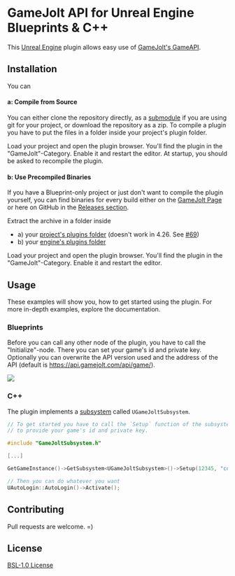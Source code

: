 # GameJolt API for Unreal Engine Blueprints & C++

This [Unreal Engine](https://www.unrealengine.com/) plugin allows easy use of [GameJolt's GameAPI](https://gamejolt.com/game-api).

## Installation

You can   
#### a: Compile from Source

You can either clone the repository directly, as a [submodule](https://git-scm.com/book/de/v2/Git-Tools-Submodule) if you are using git for your project, or download the repository as a zip. To compile a plugin you have to put the files in a folder inside your project's plugin folder.

Load your project and open the plugin browser. You'll find the plugin in the "GameJolt"-Category. Enable it and restart the editor. At startup, you should be asked to recompile the plugin.

#### b: Use Precompiled Binaries

If you have a Blueprint-only project or just don't want to compile the plugin yourself, you can find binaries for every build either on the [GameJolt Page](https://gamejolt.com/games/gjapi-bp/318270) or here on GitHub in the [Releases section](https://github.com/freezernick/ue-gjapi-core/releases).

Extract the archive in a folder inside
 - a) your [project's plugins folder](https://docs.unrealengine.com/4.27/en-US/ProductionPipelines/Plugins/#pluginfolders) (doesn't work in 4.26. See <a href="https://github.com/freezernick/ue-gjapi-core/issues/69">#69</a>)
 - b) your [engine's plugins folder](https://docs.unrealengine.com/4.27/en-US/ProductionPipelines/Plugins/#pluginfolders)

Load your project and open the plugin browser. You'll find the plugin in the "GameJolt"-Category. Enable it and restart the editor.

## Usage

These examples will show you, how to get started using the plugin. For more in-depth examples, explore the documentation.

### Blueprints

Before you can call any other node of the plugin, you have to call the "Initialize"-node. There you can set your game's id and private key.
Optionally you can overwrite the API version used and the address of the API (default is https://api.gamejolt.com/api/game/).

![](https://user-images.githubusercontent.com/27819706/98440576-d35d8880-20f9-11eb-8601-1fd1330098db.png)

### C++

The plugin implements a [subsystem](https://docs.unrealengine.com/4.27/en-US/ProgrammingAndScripting/Subsystems/) called `UGameJoltSubsystem`.

```c++
// To get started you have to call the `Setup` function of the subsystem
// to provide your game's id and private key.

#include "GameJoltSubsystem.h"

[...]

GetGameInstance()->GetSubsystem<UGameJoltSubsystem>()->Setup(12345, "coolPrivateKey");

// Then you can do whatever you want
UAutoLogin::AutoLogin()->Activate();
```

## Contributing
Pull requests are welcome. =)

## License
[BSL-1.0 License](LICENSE)
